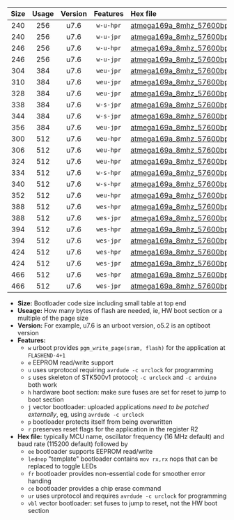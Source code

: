 |Size|Usage|Version|Features|Hex file|
|:-:|:-:|:-:|:-:|:--|
|240|256|u7.6|`w-u-hpr`|[atmega169a_8mhz_57600bps_ur.hex](https://raw.githubusercontent.com/stefanrueger/urboot/main//atmega169a_8mhz_57600bps_ur.hex)|
|240|256|u7.6|`w-u-jpr`|[atmega169a_8mhz_57600bps_ur_vbl.hex](https://raw.githubusercontent.com/stefanrueger/urboot/main//atmega169a_8mhz_57600bps_ur_vbl.hex)|
|246|256|u7.6|`w-u-hpr`|[atmega169a_8mhz_57600bps_lednop_ur.hex](https://raw.githubusercontent.com/stefanrueger/urboot/main//atmega169a_8mhz_57600bps_lednop_ur.hex)|
|246|256|u7.6|`w-u-jpr`|[atmega169a_8mhz_57600bps_lednop_ur_vbl.hex](https://raw.githubusercontent.com/stefanrueger/urboot/main//atmega169a_8mhz_57600bps_lednop_ur_vbl.hex)|
|304|384|u7.6|`weu-jpr`|[atmega169a_8mhz_57600bps_ee_ur_vbl.hex](https://raw.githubusercontent.com/stefanrueger/urboot/main//atmega169a_8mhz_57600bps_ee_ur_vbl.hex)|
|310|384|u7.6|`weu-jpr`|[atmega169a_8mhz_57600bps_ee_lednop_ur_vbl.hex](https://raw.githubusercontent.com/stefanrueger/urboot/main//atmega169a_8mhz_57600bps_ee_lednop_ur_vbl.hex)|
|328|384|u7.6|`weu-jpr`|[atmega169a_8mhz_57600bps_ee_lednop_fr_ur_vbl.hex](https://raw.githubusercontent.com/stefanrueger/urboot/main//atmega169a_8mhz_57600bps_ee_lednop_fr_ur_vbl.hex)|
|338|384|u7.6|`w-s-jpr`|[atmega169a_8mhz_57600bps_vbl.hex](https://raw.githubusercontent.com/stefanrueger/urboot/main//atmega169a_8mhz_57600bps_vbl.hex)|
|344|384|u7.6|`w-s-jpr`|[atmega169a_8mhz_57600bps_lednop_vbl.hex](https://raw.githubusercontent.com/stefanrueger/urboot/main//atmega169a_8mhz_57600bps_lednop_vbl.hex)|
|356|384|u7.6|`weu-jpr`|[atmega169a_8mhz_57600bps_ee_lednop_fr_ce_ur_vbl.hex](https://raw.githubusercontent.com/stefanrueger/urboot/main//atmega169a_8mhz_57600bps_ee_lednop_fr_ce_ur_vbl.hex)|
|300|512|u7.6|`weu-hpr`|[atmega169a_8mhz_57600bps_ee_ur.hex](https://raw.githubusercontent.com/stefanrueger/urboot/main//atmega169a_8mhz_57600bps_ee_ur.hex)|
|306|512|u7.6|`weu-hpr`|[atmega169a_8mhz_57600bps_ee_lednop_ur.hex](https://raw.githubusercontent.com/stefanrueger/urboot/main//atmega169a_8mhz_57600bps_ee_lednop_ur.hex)|
|324|512|u7.6|`weu-hpr`|[atmega169a_8mhz_57600bps_ee_lednop_fr_ur.hex](https://raw.githubusercontent.com/stefanrueger/urboot/main//atmega169a_8mhz_57600bps_ee_lednop_fr_ur.hex)|
|334|512|u7.6|`w-s-hpr`|[atmega169a_8mhz_57600bps.hex](https://raw.githubusercontent.com/stefanrueger/urboot/main//atmega169a_8mhz_57600bps.hex)|
|340|512|u7.6|`w-s-hpr`|[atmega169a_8mhz_57600bps_lednop.hex](https://raw.githubusercontent.com/stefanrueger/urboot/main//atmega169a_8mhz_57600bps_lednop.hex)|
|352|512|u7.6|`weu-hpr`|[atmega169a_8mhz_57600bps_ee_lednop_fr_ce_ur.hex](https://raw.githubusercontent.com/stefanrueger/urboot/main//atmega169a_8mhz_57600bps_ee_lednop_fr_ce_ur.hex)|
|388|512|u7.6|`wes-hpr`|[atmega169a_8mhz_57600bps_ee.hex](https://raw.githubusercontent.com/stefanrueger/urboot/main//atmega169a_8mhz_57600bps_ee.hex)|
|388|512|u7.6|`wes-jpr`|[atmega169a_8mhz_57600bps_ee_vbl.hex](https://raw.githubusercontent.com/stefanrueger/urboot/main//atmega169a_8mhz_57600bps_ee_vbl.hex)|
|394|512|u7.6|`wes-hpr`|[atmega169a_8mhz_57600bps_ee_lednop.hex](https://raw.githubusercontent.com/stefanrueger/urboot/main//atmega169a_8mhz_57600bps_ee_lednop.hex)|
|394|512|u7.6|`wes-jpr`|[atmega169a_8mhz_57600bps_ee_lednop_vbl.hex](https://raw.githubusercontent.com/stefanrueger/urboot/main//atmega169a_8mhz_57600bps_ee_lednop_vbl.hex)|
|424|512|u7.6|`wes-hpr`|[atmega169a_8mhz_57600bps_ee_lednop_fr.hex](https://raw.githubusercontent.com/stefanrueger/urboot/main//atmega169a_8mhz_57600bps_ee_lednop_fr.hex)|
|424|512|u7.6|`wes-jpr`|[atmega169a_8mhz_57600bps_ee_lednop_fr_vbl.hex](https://raw.githubusercontent.com/stefanrueger/urboot/main//atmega169a_8mhz_57600bps_ee_lednop_fr_vbl.hex)|
|466|512|u7.6|`wes-hpr`|[atmega169a_8mhz_57600bps_ee_lednop_fr_ce.hex](https://raw.githubusercontent.com/stefanrueger/urboot/main//atmega169a_8mhz_57600bps_ee_lednop_fr_ce.hex)|
|466|512|u7.6|`wes-jpr`|[atmega169a_8mhz_57600bps_ee_lednop_fr_ce_vbl.hex](https://raw.githubusercontent.com/stefanrueger/urboot/main//atmega169a_8mhz_57600bps_ee_lednop_fr_ce_vbl.hex)|

- **Size:** Bootloader code size including small table at top end
- **Useage:** How many bytes of flash are needed, ie, HW boot section or a multiple of the page size
- **Version:** For example, u7.6 is an urboot version, o5.2 is an optiboot version
- **Features:**
  + `w` urboot provides `pgm_write_page(sram, flash)` for the application at `FLASHEND-4+1`
  + `e` EEPROM read/write support
  + `u` uses urprotocol requiring `avrdude -c urclock` for programming
  + `s` uses skeleton of STK500v1 protocol; `-c urclock` and `-c arduino` both work
  + `h` hardware boot section: make sure fuses are set for reset to jump to boot section
  + `j` vector bootloader: uploaded applications *need to be patched externally*, eg, using `avrdude -c urclock`
  + `p` bootloader protects itself from being overwritten
  + `r` preserves reset flags for the application in the register R2
- **Hex file:** typically MCU name, oscillator frequency (16 MHz default) and baud rate (115200 default) followed by
  + `ee` bootloader supports EEPROM read/write
  + `lednop` "template" bootloader contains `mov rx,rx` nops that can be replaced to toggle LEDs
  + `fr` bootloader provides non-essential code for smoother error handing
  + `ce` bootloader provides a chip erase command
  + `ur` uses urprotocol and requires `avrdude -c urclock` for programming
  + `vbl` vector bootloader: set fuses to jump to reset, not the HW boot section

